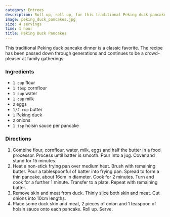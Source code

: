 ```yaml
---
category: Entrees
description: Roll up, roll up, for this traditional Peking duck pancake dinner.
image: peking_duck_pancakes.jpg
size: 4 servings
time: 1 hour
title: Peking Duck Pancakes
---
```

This traditional Peking duck pancake dinner is a classic favorite. The recipe has been passed down through generations and continues to be a crowd-pleaser at family gatherings.

### Ingredients

* `1 cup` flour
* `1 tbsp` cornflour
* `1 cup` water
* `1 cup` milk
* `2` eggs
* `1/2 cup` butter
* `1` Peking duck
* `2` onions
* `1 tsp` hoisin sauce per pancake

### Directions

1. Combine flour, cornflour, water, milk, eggs and half the butter in a food processor. Process until batter is smooth. Pour into a jug. Cover and stand for 15 minutes.
2. Heat a non-stick frying pan over medium heat. Brush with remaining butter. Pour a tablespoonful of batter into frying pan. Spread to form a thin pancake, about 16cm in diameter. Cook for 2 minutes. Turn and cook for a further 1 minute. Transfer to a plate. Repeat with remaining batter.
3. Remove skin and meat from duck. Thinly slice both skin and meat. Cut onions into 10cm lengths.
4. Place some duck skin and meat, 2 pieces of onion and 1 teaspoon of hoisin sauce onto each pancake. Roll up. Serve.